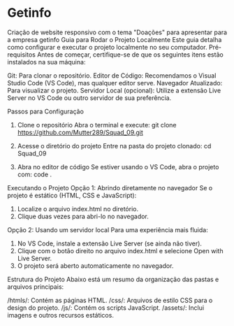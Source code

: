 # Getinfo
 Criação de website responsivo com o tema "Doações" para apresentar para a empresa getinfo
Guia para Rodar o Projeto Localmente
Este guia detalha como configurar e executar o projeto localmente no seu computador.
Pré-requisitos
Antes de começar, certifique-se de que os seguintes itens estão instalados na sua máquina:

Git: Para clonar o repositório.
Editor de Código: Recomendamos o Visual Studio Code (VS Code), mas qualquer editor serve.
Navegador Atualizado: Para visualizar o projeto.
Servidor Local (opcional): Utilize a extensão Live Server no VS Code ou outro servidor de sua preferência.

Passos para Configuração
1. Clone o repositório
Abra o terminal e execute:
git clone https://github.com/Mutter289/Squad_09.git

3. Acesse o diretório do projeto
Entre na pasta do projeto clonado:
cd Squad_09

4. Abra no editor de código
Se estiver usando o VS Code, abra o projeto com:
code .

Executando o Projeto
Opção 1: Abrindo diretamente no navegador
Se o projeto é estático (HTML, CSS e JavaScript):

1. Localize o arquivo index.html no diretório.
2. Clique duas vezes para abri-lo no navegador.

Opção 2: Usando um servidor local
Para uma experiência mais fluida:

1. No VS Code, instale a extensão Live Server (se ainda não tiver).
2. Clique com o botão direito no arquivo index.html e selecione Open with Live Server.
3. O projeto será aberto automaticamente no navegador.

Estrutura do Projeto
Abaixo está um resumo da organização das pastas e arquivos principais:

/htmls/: Contém as páginas HTML.
/css/: Arquivos de estilo CSS para o design do projeto.
/js/: Contém os scripts JavaScript.
/assets/: Inclui imagens e outros recursos estáticos.

